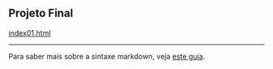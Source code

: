 ## Projeto Final

[index01.html](pages/index.html)<br>

---

Para saber mais sobre a sintaxe markdown, veja [este guia](https://guides.github.com/features/mastering-markdown/).